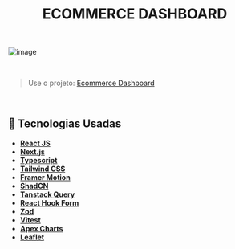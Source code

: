 <h1 align=center> ECOMMERCE DASHBOARD </h1>

<br>

![image](https://github.com/user-attachments/assets/01ae96bc-6ff3-403b-b6eb-73629374a95c)

<br>

> Use o projeto: [Ecommerce Dashboard](https://ecommerce-dashboard-v1.vercel.app/login)

<br>

## 🚀 Tecnologias Usadas 
* **[ React JS ](https://reactjs.org/docs/getting-started.html)**
* **[Next.js](https://nextjs.org/)**
* **[ Typescript ](https://reactrouter.com/en/main/components/route)**
* **[ Tailwind CSS ](https://styled-components.com/)**
* **[ Framer Motion ](https://motion.dev/docs/react-quick-start)**
* **[ ShadCN ](https://ui.shadcn.dev/)**
* **[ Tanstack Query ](https://tanstack.com/query)**
* **[React Hook Form](https://react-hook-form.com/)**
* **[Zod](https://zod.dev/)**
* **[Vitest](https://vitest.dev/)**
* **[Apex Charts](https://apexcharts.com/)**
* **[Leaflet](https://leafletjs.com/)**
